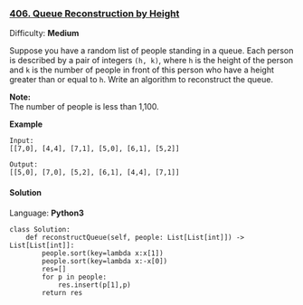 ### [406\. Queue Reconstruction by Height](https://leetcode.com/problems/queue-reconstruction-by-height/)

Difficulty: **Medium**


Suppose you have a random list of people standing in a queue. Each person is described by a pair of integers `(h, k)`, where `h` is the height of the person and `k` is the number of people in front of this person who have a height greater than or equal to `h`. Write an algorithm to reconstruct the queue.

**Note:**  
The number of people is less than 1,100.

**Example**

```
Input:
[[7,0], [4,4], [7,1], [5,0], [6,1], [5,2]]

Output:
[[5,0], [7,0], [5,2], [6,1], [4,4], [7,1]]
```


#### Solution

Language: **Python3**

```python3
class Solution:
    def reconstructQueue(self, people: List[List[int]]) -> List[List[int]]:
        people.sort(key=lambda x:x[1])
        people.sort(key=lambda x:-x[0])
        res=[]
        for p in people:
            res.insert(p[1],p)
        return res
```
